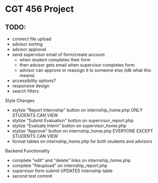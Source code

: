 # CGT 456 Project

## TODO:

- connect file upload
- advisor sorting
- advisor approval
- send supervisor email of form/create account
    - when student completes their form
    - then advisor gets email when supervisor completes form
    - advisor can approve or reassign it to someone else (idk what this means)
- accessibility options?
- responsive design
- search filters

Style Changes
- stylize "Report Internship" button on internship_home.php ONLY STUDENTS CAN VIEW
- stylize "Submit Evaluation" button on supervisor_report.php
- stylize "Evaluate Intern" button on supervisor_home.php
- stylize "Approve" button on internship_home.php EVERYONE EXCEPT STUDENTS CAN VIEW
- format tables on internship_home.php for both students and advisors

Backend Functionality
- complete "edit" and "delete" links on internship_home.php
- complete "fileupload" on internship_report.php
- supervisor form submit UPDATES internship table
- second test commit